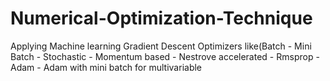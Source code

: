 # Numerical-Optimization-Technique
Applying Machine learning Gradient Descent Optimizers like(Batch - Mini Batch - Stochastic - Momentum based - Nestrove accelerated - Rmsprop - Adam - Adam with mini batch for multivariable
